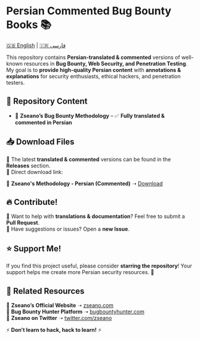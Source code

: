 # Persian Commented Bug Bounty Books 📚  

[🇬🇧 English](README.md) | [🇮🇷 فارسی](README_fa.md)  

This repository contains **Persian-translated & commented** versions of well-known resources in **Bug Bounty, Web Security, and Penetration Testing**.  
My goal is to **provide high-quality Persian content** with **annotations & explanations** for security enthusiasts, ethical hackers, and penetration testers.  

## 📌 Repository Content  
- 📖 **Zseano’s Bug Bounty Methodology** – ✅ **Fully translated & commented in Persian**  

## 📥 Download Files  
🔹 The latest **translated & commented** versions can be found in the **Releases** section.  
🔹 Direct download link:  

📌 **Zseano's Methodology - Persian (Commented)** ➝ [Download](https://github.com/Dissentix/BugBounty-Books-Farsi-Commented/blob/main/Zseano-Methodology-Persian-Commented.pdf)  

## 🔥 Contribute!  
🔹 Want to help with **translations & documentation**? Feel free to submit a **Pull Request**.  
🔹 Have suggestions or issues? Open a **new Issue**.  

## ⭐ Support Me!  
If you find this project useful, please consider **starring the repository**! Your support helps me create more Persian security resources. 🚀  

## 🔗 Related Resources  
📌 **Zseano’s Official Website** ➝ [zseano.com](https://zseano.com)  
📌 **Bug Bounty Hunter Platform** ➝ [bugbountyhunter.com](https://www.bugbountyhunter.com/)  
📌 **Zseano on Twitter** ➝ [twitter.com/zseano](https://twitter.com/zseano)   

⚡ **Don’t learn to hack, hack to learn!** ⚡
